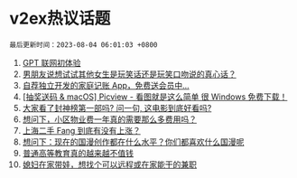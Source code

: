 # v2ex热议话题

`最后更新时间：2023-08-04 06:01:03 +0800`

1. [GPT 联网初体验](https://www.v2ex.com/t/962006)
1. [男朋友说想试试其他女生是玩笑话还是玩笑口吻说的真心话？](https://www.v2ex.com/t/962034)
1. [自荐独立开发的家庭记账 App，免费送会员中...](https://www.v2ex.com/t/962025)
1. [[抽奖送码 & macOS] Picview - 看图就是这么简单 很 Windows 免费下载！](https://www.v2ex.com/t/961998)
1. [大家看了封神榜第一部吗? 问一句, 这电影到底好看吗?](https://www.v2ex.com/t/961966)
1. [想问下，小区物业费一年真的需要那么多费用吗？](https://www.v2ex.com/t/961995)
1. [上海二手 Fang 到底有没有上涨？](https://www.v2ex.com/t/962016)
1. [想问下：现在的国漫创作都在什么水平？你们都喜欢什么国漫呢](https://www.v2ex.com/t/962017)
1. [普通高等教育真的越来越不值钱](https://www.v2ex.com/t/961987)
1. [媳妇在家带娃，想找个可以远程或在家能干的兼职](https://www.v2ex.com/t/962002)


